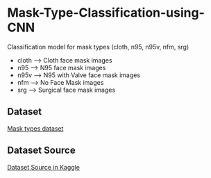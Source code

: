 # Mask-Type-Classification-using-CNN
Classification model for mask types (cloth, n95, n95v, nfm, srg)

- cloth --> Cloth face mask images
- n95 --> N95 face mask images
- n95v --> N95 with Valve face mask images
- nfm --> No Face Mask images
- srg --> Surgical face mask images

## Dataset
[Mask types dataset](https://drive.google.com/drive/folders/1dYJs4-VP_vYaF8ESBTQJMNvnNELn_DDq?usp=sharing)

## Dataset Source
[Dataset Source in Kaggle](https://www.kaggle.com/datasets/bahadoreizadkhah/face-mask-types-dataset)
